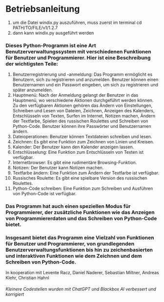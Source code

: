 # Betriebsanleitung

1) um die Datei windix.py auszuführen, muss zuerst im terminal cd PATH/TO/FILE/v1/1.2.7
2) dann kann windix.py ausgeführt werden

### Dieses Python-Programm ist eine Art Benutzerverwaltungssystem mit verschiedenen Funktionen für Benutzer und Programmierer. Hier ist eine Beschreibung der wichtigsten Teile:

1) Benutzerregistrierung und -anmeldung:
Das Programm ermöglicht es Benutzern, sich zu registrieren und anzumelden.
Benutzer können einen Benutzernamen und ein Passwort eingeben, um sich zu registrieren und später anzumelden.
2) Hauptmenü:
Nach der Anmeldung gelangt der Benutzer in das Hauptmenü, wo verschiedene Aktionen durchgeführt werden können.
Zu den verfügbaren Aktionen gehören das Ändern von Einstellungen, Schreiben und Lesen von Dateien, Zeichnen, Anzeigen des Kalenders, Entschlüsseln von Texten, Surfen im Internet, Notizen machen, Ändern der Textfarbe, Spielen des russischen Roulettes und Schreiben von Python-Code.
Benutzer können ihre Passwörter und Benutzernamen ändern.
3) Dateioperationen:
Benutzer können Textdateien schreiben und lesen.
4) Zeichnen:
Es gibt eine Funktion zum Zeichnen von Linien und Kreisen.
5) Kalender:
Der Benutzer kann den Kalender anzeigen lassen.
6) Entschlüsselung:
Eine Funktion zum Entschlüsseln von Texten ist verfügbar.
7) Internetbrowser:
Es gibt eine rudimentäre Browsing-Funktion.
8) Notizen:
Der Benutzer kann Notizen machen.
9) Textfarbe ändern:
Eine Funktion zum Ändern der Textfarbe ist verfügbar.
10) Russisches Roulette:
Es gibt eine spielbare Version des russischen Roulettes.
11) Python-Code schreiben:
Eine Funktion zum Schreiben und Ausführen von Python-Code ist verfügbar.

### Das Programm hat auch einen speziellen Modus für Programmierer, der zusätzliche Funktionen wie das Anzeigen von Programmiererdaten und das Schreiben von Python-Code bietet.

### Insgesamt bietet das Programm eine Vielzahl von Funktionen für Benutzer und Programmierer, von grundlegenden Benutzerverwaltungsfunktionen bis hin zu zeichenbasierten und interaktiven Funktionen wie dem Zeichnen und dem Schreiben von Python-Code.

In kooperation mit Levente Racz, Daniel Naderer, Sebastian Miltner, Andreas Klehr, Christian Hahnl

###### Kleinere Codestellen wurden mit ChatGPT und Blackbox AI verbessert und korrigiert